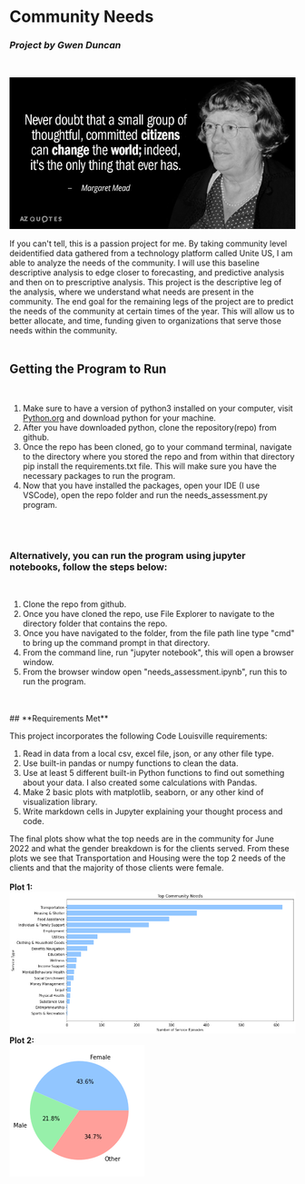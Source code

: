 
# **Community Needs**

### *Project by Gwen Duncan*
<br/>

![Margaret Mead Quote](quote.png)
<br/>

If you can't tell, this is a passion project for me. By taking community level deidentified data gathered from a technology platform called Unite US, I am able to analyze the needs of the community. I will use this baseline descriptive analysis to edge closer to forecasting, and predictive analysis and then on to prescriptive analysis. This project is the descriptive leg of the analysis, where we understand what needs are present in the community. The end goal for the remaining legs of the project are to predict the needs of the community at certain times of the year. This will allow us to better allocate, and time, funding given to organizations that serve those needs within the community.  
<br/>

## **Getting the Program to Run**
<br/>

1. Make sure to have a version of python3 installed on your computer, visit [Python.org](https://www.python.org/downloads/) and download python for your machine.
2. After you have downloaded python, clone the repository(repo) from github.
2. Once the repo has been cloned, go to your command terminal, navigate to the directory where you stored the repo and from within that directory pip install the requirements.txt file. This will make sure you have the necessary packages to run the program.
4. Now that you have installed the packages, open your IDE (I use VSCode), open the repo folder and run the needs_assessment.py program.
<br/>
<br/>

### Alternatively, you can run the program using **jupyter notebooks**, follow the steps below:
<br/>

1. Clone the repo from github.
2. Once you have cloned the repo, use File Explorer to navigate to the directory folder that contains the repo.
3. Once you have navigated to the folder, from the file path line type "cmd" to bring up the command prompt in that directory.
4. From the command line, run "jupyter notebook", this will open a browser window.
5. From the browser window open "needs_assessment.ipynb", run this to run the program.
<br/>
<br/>
## **Requirements Met**
<br/>

This project incorporates the following Code Louisville requirements:
1. Read in data from a local csv, excel file, json, or any other file type.
2. Use built-in pandas or numpy functions to clean the data.
3. Use at least 5 different built-in Python functions to find out something about your data. I also created some calculations with Pandas.
4. Make 2 basic plots with matplotlib, seaborn, or any other kind of visualization library.
5. Write markdown cells in Jupyter explaining your thought process and code.

The final plots show what the top needs are in the community for June 2022 and what the gender breakdown is for the clients served. From these plots we see that Transportation and Housing were the top 2 needs of the clients and that the majority of those clients were female.
<br/>
<br/>
**Plot 1:**
<br/>
![Top Needs](top_needs.png)
<br/>
**Plot 2:**
<br/>
![Genders](genders.png)
